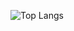 ![Top Langs](https://github-readme-stats.vercel.app/api/top-langs/?username=DXOGO&show_icons=true&layout=compact&theme=nightowl&langs_count=10&hide=html,c%23&card_width=280)
